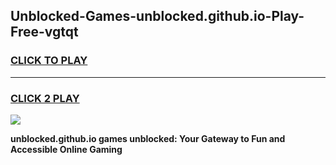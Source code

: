 
## Unblocked-Games-unblocked.github.io-Play-Free-vgtqt
<h3>
<a href="https://premium76.site?title=unblocked.github.io&ref=18A1">CLICK TO PLAY</a></h3>
<hr>

<h3>
<a href="https://premium76.site?title=unblocked.github.io&ref=18A1">CLICK 2 PLAY</a>
  
</h3>

<a href="https://premium76.site?title=unblocked.github.io&ref=18A1"><img src="https://clearcache.store/games.png"></a>


**unblocked.github.io games unblocked: Your Gateway to Fun and Accessible Online Gaming**
